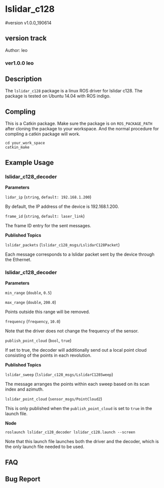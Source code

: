 # lslidar_c128
#version v1.0.0_190614
## version track
Author: leo

### ver1.0.0 leo

## Description
The `lslidar_c128` package is a linux ROS driver for lslidar c128.
The package is tested on Ubuntu 14.04 with ROS indigo.

## Compling
This is a Catkin package. Make sure the package is on `ROS_PACKAGE_PATH` after cloning the package to your workspace. And the normal procedure for compling a catkin package will work.

```
cd your_work_space
catkin_make 
```

## Example Usage

### lslidar_c128_decoder

**Parameters**

`lidar_ip` (`string`, `default: 192.168.1.200`)

By default, the IP address of the device is 192.168.1.200.

`frame_id` (`string`, `default: laser_link`)

The frame ID entry for the sent messages.

**Published Topics**

`lslidar_packets` (`lslidar_c128_msgs/LslidarC128Packet`)

Each message corresponds to a lslidar packet sent by the device through the Ethernet.

### lslidar_c128_decoder

**Parameters**

`min_range` (`double`, `0.5`)

`max_range` (`double`, `200.0`)

Points outside this range will be removed.

`frequency` (`frequency`, `10.0`)

Note that the driver does not change the frequency of the sensor. 

`publish_point_cloud` (`bool`, `true`)

If set to true, the decoder will additionally send out a local point cloud consisting of the points in each revolution.

**Published Topics**

`lslidar_sweep` (`lslidar_c128_msgs/LslidarC128Sweep`)

The message arranges the points within each sweep based on its scan index and azimuth.

`lslidar_point_cloud` (`sensor_msgs/PointCloud2`)

This is only published when the `publish_point_cloud` is set to `true` in the launch file.

**Node**

```
roslaunch lslidar_c128_decoder lslidar_c128.launch --screen
```

Note that this launch file launches both the driver and the decoder, which is the only launch file needed to be used.


## FAQ


## Bug Report








